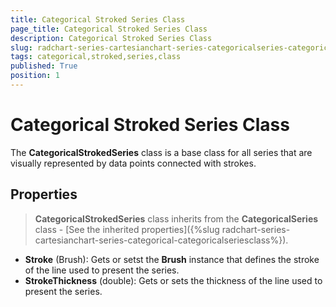 ```yaml
---
title: Categorical Stroked Series Class
page_title: Categorical Stroked Series Class
description: Categorical Stroked Series Class
slug: radchart-series-cartesianchart-series-categoricalseries-categoricalstrokedseriesclass
tags: categorical,stroked,series,class
published: True
position: 1
---
```


# Categorical Stroked Series Class

The **CategoricalStrokedSeries** class is a base class for all series that are visually represented by data points connected with strokes.

## Properties

>**CategoricalStrokedSeries** class inherits from the **CategoricalSeries** class -
[See the inherited properties]({%slug radchart-series-cartesianchart-series-categorical-categoricalseriesclass%}).


* **Stroke** (Brush): Gets or setst the **Brush** instance that defines the stroke of the line used to present the series.
* **StrokeThickness** (double): Gets or sets the thickness of the line used to present the series.

